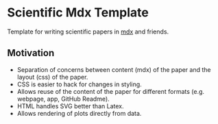 # Scientific Mdx Template

Template for writing scientific papers in [mdx](https://mdxjs.com/) and friends.

## Motivation

* Separation of concerns between content (mdx) of the paper and the layout (css) of the paper.
* CSS is easier to hack for changes in styling.
* Allows reuse of the content of the paper for different formats (e.g. webpage, app, GitHub Readme).
* HTML handles SVG better than Latex.
* Allows rendering of plots directly from data.